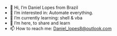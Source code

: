 - 👋 Hi, I’m Daniel Lopes from Brazil 
- 👀 I’m interested in: Automate everything.
- 🌱 I’m currently learning: shell & vba
- 🌱 I’m here, to share and learn 
- 📫 How to reach me: Daniel_lopes8@outlook.com

<!---
Ygfils/Ygfils is a ✨ special ✨ repository because its `README.md` (this file) appears on your GitHub profile.
You can click the Preview link to take a look at your changes.
--->

